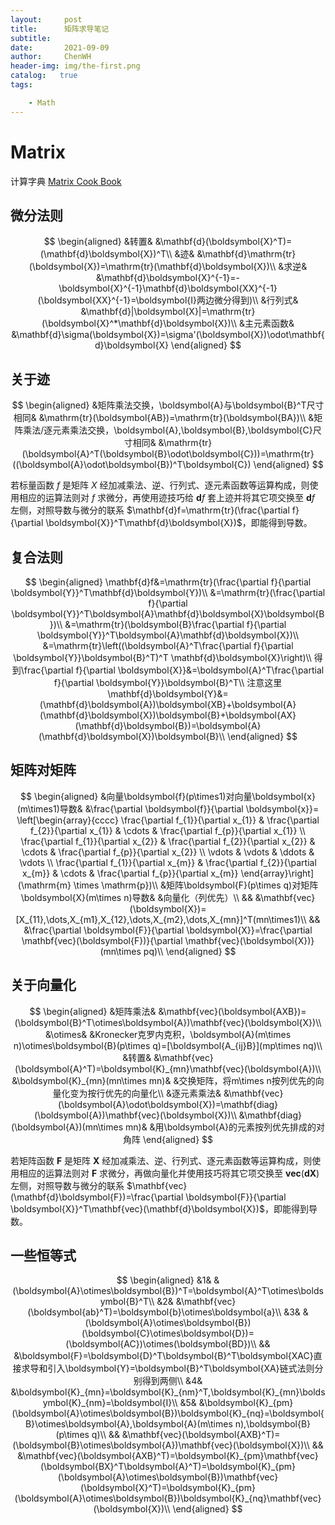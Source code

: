 ```yaml
---
layout:     post
title:      矩阵求导笔记
subtitle:    
date:       2021-09-09
author:     ChenWH
header-img: img/the-first.png
catalog:   true
tags:

    - Math
---
```


<script src='https://cdnjs.cloudflare.com/ajax/libs/mathjax/2.7.4/MathJax.js?config=TeX-MML-AM_CHTML' async></script>
<script type="text/x-mathjax-config">
  MathJax.Hub.Config({
    tex2jax: {
      inlineMath: [ ['$','$'], ["\\(","\\)"] ],
      processEscapes: true
    }
  });
</script>

# Matrix

计算字典 [Matrix Cook Book](./matrixcookbook.pdf)

## 微分法则

$$
\begin{aligned}
	&转置& &\mathbf{d}(\boldsymbol{X}^T)=(\mathbf{d}\boldsymbol{X})^T\\
	&迹& &\mathbf{d}\mathrm{tr}(\boldsymbol{X})=\mathrm{tr}(\mathbf{d}\boldsymbol{X})\\
	&求逆& &\mathbf{d}\boldsymbol{X}^{-1}=-\boldsymbol{X}^{-1}\mathbf{d}\boldsymbol{XX}^{-1}(\boldsymbol{XX}^{-1}=\boldsymbol{I}两边微分得到)\\
	&行列式& &\mathbf{d}|\boldsymbol{X}|=\mathrm{tr}(\boldsymbol{X}^*\mathbf{d}\boldsymbol{X})\\
	&主元素函数& &\mathbf{d}\sigma(\boldsymbol{X})=\sigma'(\boldsymbol{X})\odot\mathbf{d}\boldsymbol{X}
\end{aligned}
$$

## 关于迹

$$
\begin{aligned}
&矩阵乘法交换，\boldsymbol{A}与\boldsymbol{B}^T尺寸相同& &\mathrm{tr}(\boldsymbol{AB})=\mathrm{tr}(\boldsymbol{BA})\\
&矩阵乘法/逐元素乘法交换，\boldsymbol{A},\boldsymbol{B},\boldsymbol{C}尺寸相同& &\mathrm{tr}(\boldsymbol{A}^T(\boldsymbol{B}\odot\boldsymbol{C}))=\mathrm{tr}((\boldsymbol{A}\odot\boldsymbol{B})^T\boldsymbol{C})
\end{aligned}
$$

若标量函数 $f$ 是矩阵 $X$ 经加减乘法、逆、行列式、逐元素函数等运算构成，则使用相应的运算法则对 $f$ 求微分，再使用迹技巧给 $\mathbf{d}f$ 套上迹并将其它项交换至 $\mathbf{d}f$ 左侧，对照导数与微分的联系 $\mathbf{d}f=\mathrm{tr}(\frac{\partial f}{\partial \boldsymbol{X}}^T\mathbf{d}\boldsymbol{X})$，即能得到导数。

## 复合法则

$$
\begin{aligned}
	\mathbf{d}f&=\mathrm{tr}(\frac{\partial f}{\partial \boldsymbol{Y}}^T\mathbf{d}\boldsymbol{Y})\\
	&=\mathrm{tr}(\frac{\partial f}{\partial \boldsymbol{Y}}^T\boldsymbol{A}\mathbf{d}\boldsymbol{X}\boldsymbol{B})\\
	&=\mathrm{tr}(\boldsymbol{B}\frac{\partial f}{\partial \boldsymbol{Y}}^T\boldsymbol{A}\mathbf{d}\boldsymbol{X})\\
	&=\mathrm{tr}\left((\boldsymbol{A}^T\frac{\partial f}{\partial \boldsymbol{Y}}\boldsymbol{B}^T)^T \mathbf{d}\boldsymbol{X}\right)\\
	得到\frac{\partial f}{\partial \boldsymbol{X}}&=\boldsymbol{A}^T\frac{\partial f}{\partial \boldsymbol{Y}}\boldsymbol{B}^T\\
	注意这里\mathbf{d}\boldsymbol{Y}&=(\mathbf{d}\boldsymbol{A})\boldsymbol{XB}+\boldsymbol{A}(\mathbf{d}\boldsymbol{X})\boldsymbol{B}+\boldsymbol{AX}(\mathbf{d}\boldsymbol{B})=\boldsymbol{A}(\mathbf{d}\boldsymbol{X})\boldsymbol{B}\\
\end{aligned}
$$

## 矩阵对矩阵

$$
\begin{aligned}
	&向量\boldsymbol{f}(p\times1)对向量\boldsymbol{x}(m\times1)导数& &\frac{\partial \boldsymbol{f}}{\partial \boldsymbol{x}}=
	\left[\begin{array}{cccc}
\frac{\partial f_{1}}{\partial x_{1}} & \frac{\partial f_{2}}{\partial x_{1}} & \cdots & \frac{\partial f_{p}}{\partial x_{1}} \\
\frac{\partial f_{1}}{\partial x_{2}} & \frac{\partial f_{2}}{\partial x_{2}} & \cdots & \frac{\partial f_{p}}{\partial x_{2}} \\
\vdots & \vdots & \ddots & \vdots \\
\frac{\partial f_{1}}{\partial x_{m}} & \frac{\partial f_{2}}{\partial x_{m}} & \cdots & \frac{\partial f_{p}}{\partial x_{m}}
\end{array}\right](\mathrm{m} \times \mathrm{p})\\
	&矩阵\boldsymbol{F}(p\times q)对矩阵\boldsymbol{X}(m\times n)导数& &向量化（列优先）\\
	&& &\mathbf{vec}(\boldsymbol{X})=[X_{11},\dots,X_{m1},X_{12},\dots,X_{m2},\dots,X_{mn}]^T(mn\times1)\\
	&& &\frac{\partial \boldsymbol{F}}{\partial \boldsymbol{X}}=\frac{\partial \mathbf{vec}(\boldsymbol{F})}{\partial \mathbf{vec}(\boldsymbol{X})}(mn\times pq)\\
\end{aligned}
$$

## 关于向量化

$$
\begin{aligned}
	&矩阵乘法& &\mathbf{vec}(\boldsymbol{AXB})=(\boldsymbol{B}^T\otimes\boldsymbol{A})\mathbf{vec}(\boldsymbol{X})\\
	&\otimes& &Kronecker克罗内克积，\boldsymbol{A}(m\times n)\otimes\boldsymbol{B}(p\times q)=[\boldsymbol{A_{ij}B}](mp\times nq)\\
	&转置& &\mathbf{vec}(\boldsymbol{A}^T)=\boldsymbol{K}_{mn}\mathbf{vec}(\boldsymbol{A})\\
	&\boldsymbol{K}_{mn}(mn\times mn)& &交换矩阵，将m\times n按列优先的向量化变为按行优先的向量化\\
	&逐元素乘法& &\mathbf{vec}(\boldsymbol{A}\odot\boldsymbol{X})=\mathbf{diag}(\boldsymbol{A})\mathbf{vec}(\boldsymbol{X})\\
	&\mathbf{diag}(\boldsymbol{A})(mn\times mn)& &用\boldsymbol{A}的元素按列优先排成的对角阵
\end{aligned}
$$

若矩阵函数 $\boldsymbol{F}$ 是矩阵 $\boldsymbol{X}$ 经加减乘法、逆、行列式、逐元素函数等运算构成，则使用相应的运算法则对 $\boldsymbol{F}$ 求微分，再做向量化并使用技巧将其它项交换至 $\mathbf{vec}(\mathbf{d}\boldsymbol{X})$ 左侧，对照导数与微分的联系 $\mathbf{vec}(\mathbf{d}\boldsymbol{F})=\frac{\partial \boldsymbol{F}}{\partial \boldsymbol{X}}^T\mathbf{vec}(\mathbf{d}\boldsymbol{X})$，即能得到导数。

## 一些恒等式

$$
\begin{aligned}
	&1& &(\boldsymbol{A}\otimes\boldsymbol{B})^T=\boldsymbol{A}^T\otimes\boldsymbol{B}^T\\
	&2& &\mathbf{vec}(\boldsymbol{ab}^T)=\boldsymbol{b}\otimes\boldsymbol{a}\\
	&3& &(\boldsymbol{A}\otimes\boldsymbol{B})(\boldsymbol{C}\otimes\boldsymbol{D})=(\boldsymbol{AC})\otimes(\boldsymbol{BD})\\
	&& &\boldsymbol{F}=\boldsymbol{D}^T\boldsymbol{B}^T\boldsymbol{XAC}直接求导和引入\boldsymbol{Y}=\boldsymbol{B}^T\boldsymbol{XA}链式法则分别得到两侧\\
	&4& &\boldsymbol{K}_{mn}=\boldsymbol{K}_{nm}^T,\boldsymbol{K}_{mn}\boldsymbol{K}_{nm}=\boldsymbol{I}\\
	&5& &\boldsymbol{K}_{pm}(\boldsymbol{A}\otimes\boldsymbol{B})\boldsymbol{K}_{nq}=\boldsymbol{B}\otimes\boldsymbol{A},\boldsymbol{A}(m\times n),\boldsymbol{B}(p\times q)\\
	&& &\mathbf{vec}(\boldsymbol{AXB}^T)=(\boldsymbol{B}\otimes\boldsymbol{A})\mathbf{vec}(\boldsymbol{X})\\
	&& &\mathbf{vec}(\boldsymbol{AXB}^T)=\boldsymbol{K}_{pm}\mathbf{vec}(\boldsymbol{BX}^T\boldsymbol{A}^T)=\boldsymbol{K}_{pm}(\boldsymbol{A}\otimes\boldsymbol{B})\mathbf{vec}(\boldsymbol{X}^T)=\boldsymbol{K}_{pm}(\boldsymbol{A}\otimes\boldsymbol{B})\boldsymbol{K}_{nq}\mathbf{vec}(\boldsymbol{X})\\
\end{aligned}
$$


